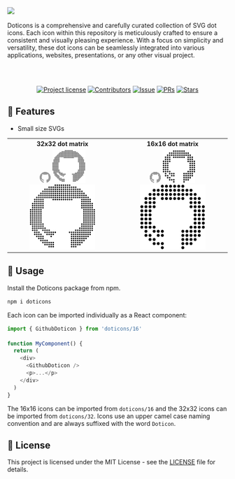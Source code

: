 <img src="https://dev-to-uploads.s3.amazonaws.com/uploads/articles/5mmb7gnclrx8vi34sr8u.png"/>
<br />

Doticons is a comprehensive and carefully curated collection of SVG dot icons.
Each icon within this repository is meticulously crafted to ensure a consistent and visually pleasing experience. 
With a focus on simplicity and versatility, these dot icons can be seamlessly integrated into various applications, websites, presentations, or any other visual project.

<br /> 

<div align="center">
<br />

[![Project license](https://img.shields.io/github/license/eduardconstantin/doticons?style=flat-square)](LICENSE)
[![Contributors](https://img.shields.io/github/contributors/eduardconstantin/doticons?style=flat-square)](https://github.com/eduardconstantin/doticons/graphs/contributors)
[![Issue](https://img.shields.io/github/issues/eduardconstantin/doticons?style=flat-square)](https://github.com/eduardconstantin/doticons/issues)
[![PRs](https://img.shields.io/github/issues-pr/eduardconstantin/doticons?style=flat-square)](https://github.com/eduardconstantin/doticons/pulls)
[![Stars](https://img.shields.io/github/stars/eduardconstantin/doticons?style=flat-square)](https://github.com/eduardconstantin/doticons/stargazers)

</div>

## 🌟 Features

- Small size SVGs
<table>
    <tr>
      <th>32x32 dot matrix</th>
      <th>16x16 dot matrix</th>
    </tr>
    <tr>
      <td valign="center" align="center" >
        <img width="25px" src="https://github.com/eduardconstantin/doticons/blob/main/icons/32/github.svg"/>
        <img width="75px" src="https://github.com/eduardconstantin/doticons/blob/main/icons/32/github.svg"/>
        <img width="150px" src="https://github.com/eduardconstantin/doticons/blob/main/icons/32/github.svg"/>
      </td>
      <td valign="center" align="center">
        <img width="25px" src="https://github.com/eduardconstantin/doticons/blob/main/icons/16/github.svg"/>
        <img width="75px" src="https://github.com/eduardconstantin/doticons/blob/main/icons/16/github.svg"/>
        <img width="150px" src="https://github.com/eduardconstantin/doticons/blob/main/icons/16/github.svg"/>
      </td>
    </tr>
</table>

## 🌱 Usage

Install the Doticons package from npm.

```sh
npm i doticons
```

Each icon can be imported individually as a React component:

```js
import { GithubDoticon } from 'doticons/16'

function MyComponent() {
  return (
    <div>
      <GithubDoticon />
      <p>...</p>
    </div>
  )
}
```

The 16x16 icons can be imported from `doticons/16` and the 32x32 icons can be imported from `doticons/32`.
Icons use an upper camel case naming convention and are always suffixed with the word `Doticon`.

## 📜 License

This project is licensed under the MIT License - see the [LICENSE](LICENSE) file for details.
